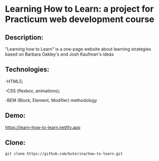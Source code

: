 # Learning How to Learn: a project for Practicum web development course

## Description:

"Learning how to Learn" is a one-page website about learning strategies based on Barbara Oakley's and Josh Kaufman's ideas

## Technologies:

-HTML5;

-CSS (flexbox, animations);

-BEM (Block, Element, Modifier) methodology

## Demo:

https://learn-how-to-learn.netlify.app

## Clone:

```
git clone https://github.com/buterina/how-to-learn.git
```
